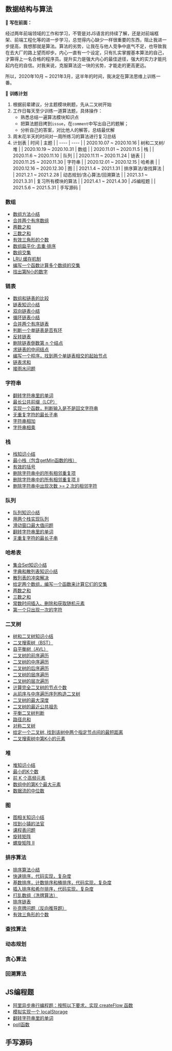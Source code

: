 ## 数据结构与算法

:rainbow: **写在前面：**

经过两年前端领域的工作和学习，不管是对JS语言的持续了解，还是对前端框架、前端工程化等的进一步学习，总觉得内心缺少一样很重要的东西，阻止我进一步提高，我想那就是算法。算法的劣势，让我在与他人竞争中底气不足，也导致我在去大厂的路上望而却步。内心一直有一个设定，只有扎实掌握基本算法的自己，才算得上一名合格的程序员。提升实力是强大内心的最佳途径，强大的实力才能托起内在的自信。对我来说，克服算法这一块的劣势，才能走的更高更远。

所以，2020年10月 ~ 2021年3月，这半年的时间，我决定在算法思维上训练一番。

:rainbow: **训练计划**

1. 根据前辈建议，分主题模块刷题，先从二叉树开始
2. 工作日每天至少训练一道算法题，具体操作：
    - 熟悉总结一遍算法模块知识点
    - 把算法题目拷到`issue`，在`comment`中写出自己的题解；
    - 分析自己的答案，对比他人的解答，总结最优解
3. 周末花半天的时间对一周所练习的算法进行复习总结
4. 计划表
    |  时间   | 主题  |
    |  ----  | ----  |
    | 2020.10.07 ~ 2020.10.16  | 树和二叉树/堆 |
    | 2020.10.19 ~ 2020.10.31 | 数组 |
    | 2020.11.01 ~ 2020.11.5 | 栈 |
    | 2020.11.6 ~ 2020.11.10 | 队列 |
    | 2020.11.11 ~ 2020.11.24 | 链表 |
    | 2020.11.25 ~ 2020.11.30 | 字符串 | 
    | 2020.12.01 ~ 2020.12.15 | 哈希表 |
    | 2020.12.16 ~ 2020.12.30 | 图 |
    | 2021.1.4 ~ 2021.1.31 | 排序算法/查找算法 |
    | 2021.2.1 ~ 2021.2.28 | 动态规划/贪心算法/回溯算法 |
    | 2021.3.1 ~ 2021.3.31 | 复习所有模块的算法 |
    | 2021.4.1 ~ 2021.4.30 | JS编程题 |
    | 2021.5.6 ~ 2021.5.31 | 手写源码 |

### 数组

- [数组方法小结](https://github.com/xszi/fe-interview/issues/21)
- [合并两个有序数组](https://github.com/xszi/fe-interview/issues/22)
- [两数之和](https://github.com/xszi/fe-interview/issues/23)
- [三数之和](https://github.com/xszi/fe-interview/issues/24)
- [有效三角形的个数](https://github.com/xszi/fe-interview/issues/53)
- [数组扁平化·去重·排序](https://github.com/xszi/fe-interview/issues/25)
- [数组交集](https://github.com/xszi/fe-interview/issues/26)
- [LRU 缓存机制](https://github.com/xszi/fe-interview/issues/27)
- [编写一个函数计算多个数组的交集](https://github.com/xszi/fe-interview/issues/28)
- [找出第N小的数字](https://github.com/xszi/fe-interview/issues/34)

### 链表

- [数组和链表的比较](https://github.com/xszi/fe-interview/issues/43)
- [链表知识小结](https://github.com/xszi/fe-interview/issues/44)
- [双向链表小结](https://github.com/xszi/fe-interview/issues/46)
- [循环链表小结](https://github.com/xszi/fe-interview/issues/47)
- [合并两个有序链表](https://github.com/xszi/fe-interview/issues/45)
- [判断一个单链表是否有环](https://github.com/xszi/fe-interview/issues/48)
- [反转链表](https://github.com/xszi/fe-interview/issues/49)
- [删除链表倒数第 n 个结点](https://github.com/xszi/fe-interview/issues/50)
- [求链表的中间结点](https://github.com/xszi/fe-interview/issues/51)
- [编写一个程序，找到两个单链表相交的起始节点](https://github.com/xszi/fe-interview/issues/52)
- [链表求和](https://github.com/xszi/fe-interview/issues/54)
- [接雨水问题](https://github.com/xszi/fe-interview/issues/55)

### 字符串

- [翻转字符串里的单词](https://github.com/xszi/fe-interview/issues/56)
- [最长公共前缀（LCP）](https://github.com/xszi/fe-interview/issues/57)
- [实现一个函数，判断输入是不是回文字符串](https://github.com/xszi/fe-interview/issues/59)
- [无重复字符的最长子串](https://github.com/xszi/fe-interview/issues/60)
- [字符串相加](https://github.com/xszi/fe-interview/issues/61)
- [字符串相乘](https://github.com/xszi/fe-interview/issues/62)

### 栈

- [栈知识小结](https://github.com/xszi/fe-interview/issues/29)
- [最小栈（包含getMin函数的栈）](https://github.com/xszi/fe-interview/issues/30)
- [有效的括号](https://github.com/xszi/fe-interview/issues/32)
- [删除字符串中的所有相邻重复项](https://github.com/xszi/fe-interview/issues/36)
- [删除字符串中的所有相邻重复项 II](https://github.com/xszi/fe-interview/issues/37)
- [删除字符串中出现次数 >= 2 次的相邻字符](https://github.com/xszi/fe-interview/issues/38)

### 队列

- [队列知识小结](https://github.com/xszi/fe-interview/issues/31)
- [用两个栈实现队列](https://github.com/xszi/fe-interview/issues/39)
- [滑动窗口最大值问题](https://github.com/xszi/fe-interview/issues/40)
- [翻转字符串里的单词](https://github.com/xszi/fe-interview/issues/41)
- [无重复字符的最长子串](https://github.com/xszi/fe-interview/issues/42)

### 哈希表

- [集合Set知识小结](https://github.com/xszi/fe-interview/issues/58)
- [字典和散列表知识小结](https://github.com/xszi/javascript-algorithms/issues/63)
- [散列表的冲突解决](https://github.com/xszi/fe-interview/issues/64)
- [给定两个数组，编写一个函数来计算它们的交集](https://github.com/xszi/fe-interview/issues/65)
- [两数之和](https://github.com/xszi/fe-interview/issues/66)
- [三数之和](https://github.com/xszi/fe-interview/issues/67)
- [常数时间插入、删除和获取随机元素](https://github.com/xszi/fe-interview/issues/68)
- [第一个只出现一次的字符](https://github.com/xszi/fe-interview/issues/69)

### 二叉树

- [树和二叉树知识小结](https://github.com/xszi/fe-interview/issues/7)
- [二叉搜索树（BST）](https://github.com/xszi/fe-interview/issues/9)
- [自平衡树（AVL）](https://github.com/xszi/fe-interview/issues/10)
- [二叉树的前序遍历](https://github.com/xszi/fe-interview/issues/4)
- [二叉树的中序遍历](https://github.com/xszi/fe-interview/issues/5)
- [二叉树的后序遍历](https://github.com/xszi/fe-interview/issues/6)
- [二叉树的层序遍历](https://github.com/xszi/fe-interview/issues/11)
- [二叉树的层次遍历](https://github.com/xszi/fe-interview/issues/12)
- [计算完全二叉树的节点个数](https://github.com/xszi/fe-interview/issues/8)
- [从前序与中序遍历序列构造二叉树](https://github.com/xszi/fe-interview/issues/13)
- [二叉树的最大深度](https://github.com/xszi/fe-interview/issues/14)
- [二叉树的最近公共祖先](https://github.com/xszi/fe-interview/issues/15)
- [平衡二叉树判断](https://github.com/xszi/fe-interview/issues/16)
- [路径总和](https://github.com/xszi/fe-interview/issues/17)
- [对称二叉树](https://github.com/xszi/fe-interview/issues/18)
- [给定一个二叉树, 找到该树中两个指定节点间的最短距离](https://github.com/xszi/fe-interview/issues/19)
- [二叉搜索树中第K小的元素](https://github.com/xszi/fe-interview/issues/20)

### 堆
- [堆知识小结](https://github.com/xszi/javascript-algorithms/issues/75)
- [最小的K个数](https://github.com/xszi/javascript-algorithms/issues/76)
- [前 K 个高频元素](https://github.com/xszi/javascript-algorithms/issues/80)
- [数组中的第K个最大元素](https://github.com/xszi/javascript-algorithms/issues/77)
- [数据流的中位数](https://github.com/xszi/javascript-algorithms/issues/78)

### 图

- [图相关知识小结](https://github.com/xszi/javascript-algorithms/issues/70)
- [找到小镇的法官](https://github.com/xszi/javascript-algorithms/issues/71)
- [课程表问题](https://github.com/xszi/javascript-algorithms/issues/72)
- [旋转矩阵](https://github.com/xszi/javascript-algorithms/issues/73)
- [螺旋矩阵 II](https://github.com/xszi/javascript-algorithms/issues/74)

### 排序算法

- [排序算法小结](https://github.com/xszi/javascript-algorithms/issues/87)
- [快速排序，代码实现，复杂度](https://github.com/xszi/javascript-algorithms/issues/79)
- [基数排序，计数排序和桶排序，代码实现，复杂度](https://github.com/xszi/javascript-algorithms/issues/81)
- [插入排序和希尔排序，代码实现，复杂度](https://github.com/xszi/javascript-algorithms/issues/82)
- [打乱数组（洗牌算法）](https://github.com/xszi/javascript-algorithms/issues/83)
- [排序链表](https://github.com/xszi/javascript-algorithms/issues/84)
- [扑克牌问题（反向推导题）](https://github.com/xszi/javascript-algorithms/issues/85)
- [有效三角形的个数](https://github.com/xszi/javascript-algorithms/issues/86)

### 查找算法

### 动态规划

### 贪心算法

### 回溯算法

## JS编程题

- [阿里异步串行编程题：按照以下要求，实现 createFlow 函数](https://github.com/xszi/fe-interview/issues/1)
- [模拟实现一个 localStorage](https://github.com/xszi/fe-interview/issues/2)
- [翻转字符串里的单词](https://github.com/xszi/fe-interview/issues/3)
- [poll函数](https://github.com/xszi/fe-interview/issues/35)

## 手写源码






